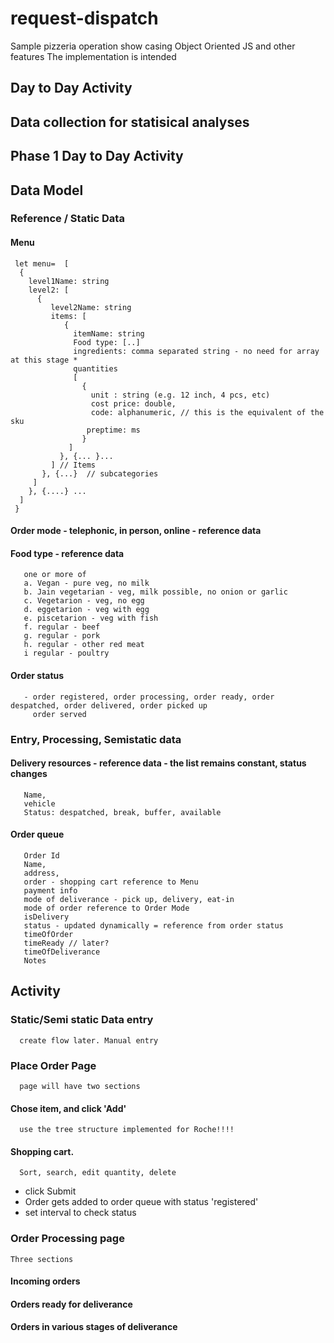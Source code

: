# request-dispatch
Sample pizzeria operation show casing Object Oriented JS and other features
The implementation is intended 
## Day to Day Activity
## Data collection for statisical analyses


## Phase 1 Day to Day Activity
   ## Data Model
   ### Reference / Static Data 
   #### Menu  
     let menu=  [
      { 
        level1Name: string  
        level2: [  
          { 
             level2Name: string  
             items: [  
                {   
                  itemName: string
                  Food type: [..]
                  ingredients: comma separated string - no need for array at this stage *
                  quantities 
                  [
                    { 
                      unit : string (e.g. 12 inch, 4 pcs, etc)
                      cost price: double,
                      code: alphanumeric, // this is the equivalent of the sku
                     preptime: ms
                    }
                 ]
               }, {... }...
             ] // Items
           }, {...}  // subcategories
         ]
        }, {....} ... 
      ]
     }
    
#### Order mode - telephonic, in person,  online  - reference data   
    
#### Food type - reference data
       one or more of 
       a. Vegan - pure veg, no milk
       b. Jain vegetarian - veg, milk possible, no onion or garlic
       c. Vegetarion - veg, no egg
       d. eggetarion - veg with egg
       e. piscetarion - veg with fish
       f. regular - beef
       g. regular - pork
       h. regular - other red meat
       i regular - poultry

#### Order status
       - order registered, order processing, order ready, order despatched, order delivered, order picked up
         order served

### Entry, Processing, Semistatic data

#### Delivery resources - reference data - the list remains constant, status changes
       Name,
       vehicle
       Status: despatched, break, buffer, available

#### Order queue
       Order Id
       Name,
       address,
       order - shopping cart reference to Menu
       payment info
       mode of deliverance - pick up, delivery, eat-in
       mode of order reference to Order Mode
       isDelivery 
       status - updated dynamically = reference from order status 
       timeOfOrder
       timeReady // later?
       timeOfDeliverance
       Notes 

## Activity

### Static/Semi static Data entry
      create flow later. Manual entry
### Place Order Page
      page will have two sections
 #### Chose item, and click 'Add'
      use the tree structure implemented for Roche!!!!
 #### Shopping cart. 
      Sort, search, edit quantity, delete
 * click Submit
 * Order gets added to order queue with status 'registered'
 * set interval to check status 
   
### Order Processing page
    Three sections
 #### Incoming orders
 #### Orders ready for deliverance
 #### Orders in various stages of deliverance

